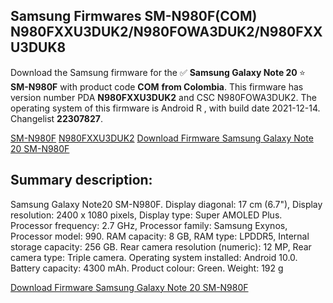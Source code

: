 <h2>Samsung Firmwares SM-N980F(COM) N980FXXU3DUK2/N980FOWA3DUK2/N980FXXU3DUK8</h2>
Download the Samsung firmware for the ✅ <strong>Samsung Galaxy Note 20 </strong> ⭐ <strong>SM-N980F</strong> with product code <strong>COM</strong> <strong> from Colombia</strong>. This firmware has version number PDA <strong>N980FXXU3DUK2</strong> and CSC N980FOWA3DUK2. The operating system of this firmware is Android R , with build date 2021-12-14. Changelist <strong>22307827</strong>.


[SM-N980F](https://samfirm.shop/samsung/model/SM-N980F)
[N980FXXU3DUK2](https://samfirm.shop/samsung/pda/N980FXXU3DUK2)
[Download Firmware Samsung Galaxy Note 20 SM-N980F](https://samfirm.shop/samsung/firmware/481993)
<h2>Summary description:</h2>
<p>Samsung Galaxy Note20 SM-N980F. Display diagonal: 17 cm (6.7"), Display resolution: 2400 x 1080 pixels, Display type: Super AMOLED Plus. Processor frequency: 2.7 GHz, Processor family: Samsung Exynos, Processor model: 990. RAM capacity: 8 GB, RAM type: LPDDR5, Internal storage capacity: 256 GB. Rear camera resolution (numeric): 12 MP, Rear camera type: Triple camera. Operating system installed: Android 10.0. Battery capacity: 4300 mAh. Product colour: Green. Weight: 192 g</p>


[Download Firmware Samsung Galaxy Note 20 SM-N980F](https://samfirm.shop/samsung/firmware/481993)
